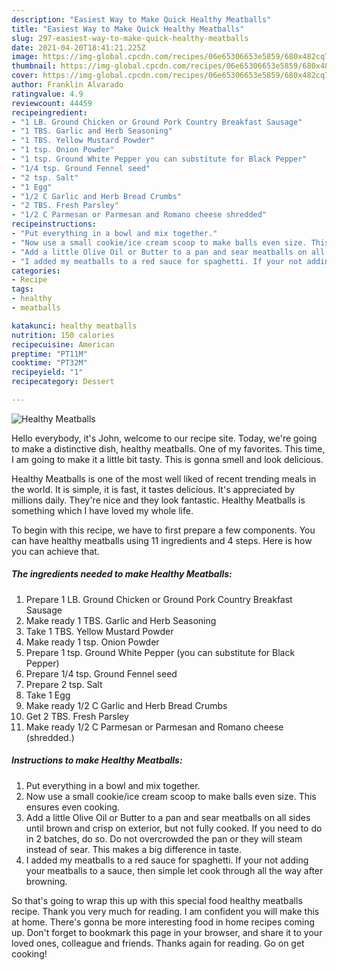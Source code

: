 ```yaml
---
description: "Easiest Way to Make Quick Healthy Meatballs"
title: "Easiest Way to Make Quick Healthy Meatballs"
slug: 297-easiest-way-to-make-quick-healthy-meatballs
date: 2021-04-20T18:41:21.225Z
image: https://img-global.cpcdn.com/recipes/06e65306653e5859/680x482cq70/healthy-meatballs-recipe-main-photo.jpg
thumbnail: https://img-global.cpcdn.com/recipes/06e65306653e5859/680x482cq70/healthy-meatballs-recipe-main-photo.jpg
cover: https://img-global.cpcdn.com/recipes/06e65306653e5859/680x482cq70/healthy-meatballs-recipe-main-photo.jpg
author: Franklin Alvarado
ratingvalue: 4.9
reviewcount: 44459
recipeingredient:
- "1 LB. Ground Chicken or Ground Pork Country Breakfast Sausage"
- "1 TBS. Garlic and Herb Seasoning"
- "1 TBS. Yellow Mustard Powder"
- "1 tsp. Onion Powder"
- "1 tsp. Ground White Pepper you can substitute for Black Pepper"
- "1/4 tsp. Ground Fennel seed"
- "2 tsp. Salt"
- "1 Egg"
- "1/2 C Garlic and Herb Bread Crumbs"
- "2 TBS. Fresh Parsley"
- "1/2 C Parmesan or Parmesan and Romano cheese shredded"
recipeinstructions:
- "Put everything in a bowl and mix together."
- "Now use a small cookie/ice cream scoop to make balls even size. This ensures even cooking."
- "Add a little Olive Oil or Butter to a pan and sear meatballs on all sides until brown and crisp on exterior, but not fully cooked. If you need to do in 2 batches, do so. Do not overcrowded the pan or they will steam instead of sear. This makes a big difference in taste."
- "I added my meatballs to a red sauce for spaghetti. If your not adding your meatballs to a sauce, then simple let cook through all the way after browning."
categories:
- Recipe
tags:
- healthy
- meatballs

katakunci: healthy meatballs 
nutrition: 150 calories
recipecuisine: American
preptime: "PT11M"
cooktime: "PT32M"
recipeyield: "1"
recipecategory: Dessert

---
```



![Healthy Meatballs](https://img-global.cpcdn.com/recipes/06e65306653e5859/680x482cq70/healthy-meatballs-recipe-main-photo.jpg)

Hello everybody, it's John, welcome to our recipe site. Today, we're going to make a distinctive dish, healthy meatballs. One of my favorites. This time, I am going to make it a little bit tasty. This is gonna smell and look delicious.



Healthy Meatballs is one of the most well liked of recent trending meals in the world. It is simple, it is fast, it tastes delicious. It's appreciated by millions daily. They're nice and they look fantastic. Healthy Meatballs is something which I have loved my whole life.


To begin with this recipe, we have to first prepare a few components. You can have healthy meatballs using 11 ingredients and 4 steps. Here is how you can achieve that.

<!--inarticleads1-->

##### The ingredients needed to make Healthy Meatballs:

1. Prepare 1 LB. Ground Chicken or Ground Pork Country Breakfast Sausage
1. Make ready 1 TBS. Garlic and Herb Seasoning
1. Take 1 TBS. Yellow Mustard Powder
1. Make ready 1 tsp. Onion Powder
1. Prepare 1 tsp. Ground White Pepper (you can substitute for Black Pepper)
1. Prepare 1/4 tsp. Ground Fennel seed
1. Prepare 2 tsp. Salt
1. Take 1 Egg
1. Make ready 1/2 C Garlic and Herb Bread Crumbs
1. Get 2 TBS. Fresh Parsley
1. Make ready 1/2 C Parmesan or Parmesan and Romano cheese (shredded.)




<!--inarticleads2-->

##### Instructions to make Healthy Meatballs:

1. Put everything in a bowl and mix together.
1. Now use a small cookie/ice cream scoop to make balls even size. This ensures even cooking.
1. Add a little Olive Oil or Butter to a pan and sear meatballs on all sides until brown and crisp on exterior, but not fully cooked. If you need to do in 2 batches, do so. Do not overcrowded the pan or they will steam instead of sear. This makes a big difference in taste.
1. I added my meatballs to a red sauce for spaghetti. If your not adding your meatballs to a sauce, then simple let cook through all the way after browning.




So that's going to wrap this up with this special food healthy meatballs recipe. Thank you very much for reading. I am confident you will make this at home. There's gonna be more interesting food in home recipes coming up. Don't forget to bookmark this page in your browser, and share it to your loved ones, colleague and friends. Thanks again for reading. Go on get cooking!
